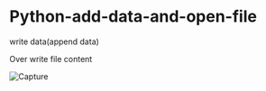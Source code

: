 # Python-add-data-and-open-file
write data(append data)

Over write file content

![Capture](https://user-images.githubusercontent.com/82565293/118161103-cfaa1600-b43c-11eb-8765-7893abad7abd.PNG)

